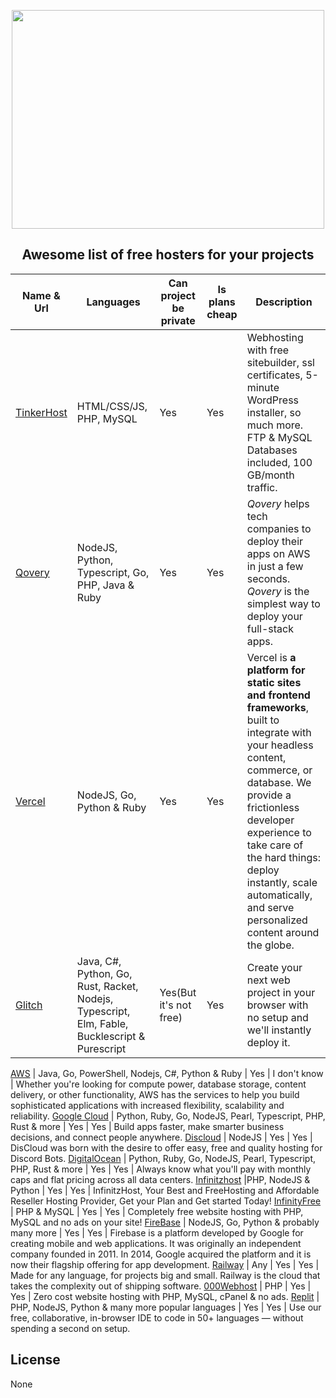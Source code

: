 <p align="center">
	<img width="500" height="350" src="https://raw.githubusercontent.com/sindresorhus/awesome/f76c1cebad4ab84ad39b55e450ca1619d93349d8/media/logo.svg">
</p>

<h2 align="center">Awesome list of free hosters for your projects</h2>

Name & Url | Languages | Can project be private | Is plans cheap | Description
---- | ---- | ---- | ---- | ----
[TinkerHost](https://tinkerhost.net/) | HTML/CSS/JS, PHP, MySQL | Yes | Yes | Webhosting with free sitebuilder, ssl certificates, 5-minute WordPress installer, so much more. FTP & MySQL Databases included, 100 GB/month traffic.
[Qovery](https://qovery.com/) | NodeJS, Python, Typescript, Go, PHP, Java & Ruby | Yes | Yes | _Qovery_ helps tech companies to deploy their apps on AWS in just a few seconds. _Qovery_ is the simplest way to deploy your full-stack apps.
[Vercel](https://vercel.com/) | NodeJS, Go, Python & Ruby | Yes | Yes | Vercel is **a platform for static sites and frontend frameworks**, built to integrate with your headless content, commerce, or database. We provide a frictionless developer experience to take care of the hard things: deploy instantly, scale automatically, and serve personalized content around the globe.
[Glitch](https://glitch.com/) |Java, C#, Python, Go, Rust, Racket, Nodejs, Typescript, Elm, Fable, Bucklescript & Purescript | Yes(But it's not free) | Yes | Create your next web project in your browser with no setup and we'll instantly deploy it.

[AWS](https://aws.amazon.com/) | Java, Go, PowerShell, Nodejs, C#, Python & Ruby | Yes | I don't know | Whether you're looking for compute power, database storage, content delivery, or other functionality, AWS has the services to help you build sophisticated applications with increased flexibility, scalability and reliability.
[Google Cloud](https://cloud.google.com/) | Python, Ruby, Go, NodeJS, Pearl, Typescript, PHP, Rust & more | Yes | Yes | Build apps faster, make smarter business decisions, and connect people anywhere.
[Discloud](https://discloudbot.com/) | NodeJS | Yes | Yes | DisCloud was born with the desire to offer easy, free and quality hosting for Discord Bots.
[DigitalOcean](https://www.digitalocean.com/) | Python, Ruby, Go, NodeJS, Pearl, Typescript, PHP, Rust & more | Yes | Yes | Always know what you'll pay with monthly caps and flat pricing across all data centers.
[Infinitzhost](https://infinitzhost.com/) |PHP, NodeJS & Python | Yes | Yes | InfinitzHost, Your Best and FreeHosting and Affordable Reseller Hosting Provider, Get your Plan and Get started Today!
[InfinityFree](https://infinityfree.net/) | PHP & MySQL | Yes | Yes | Completely free website hosting with PHP, MySQL and no ads on your site!
[FireBase](https://firebase.google.com/) | NodeJS, Go, Python & probably many more | Yes | Yes | Firebase is a platform developed by Google for creating mobile and web applications. It was originally an independent company founded in 2011. In 2014, Google acquired the platform and it is now their flagship offering for app development.
[Railway](https://railway.app/) | Any | Yes | Yes | Made for any language, for projects big and small. Railway is the cloud that takes the complexity out of shipping software.
[000Webhost](https://www.000webhost.com/) | PHP | Yes | Yes | Zero cost website hosting with PHP, MySQL, cPanel & no ads.
[Replit](https://replit.com/) | PHP, NodeJS, Python & many more popular languages | Yes | Yes | Use our free, collaborative, in-browser IDE to code in 50+ languages — without spending a second on setup.

## License
None
